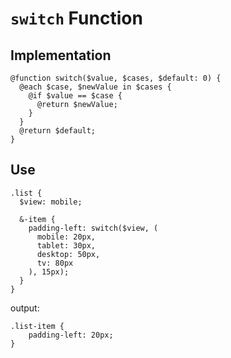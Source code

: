 # `switch` Function

## Implementation

```
@function switch($value, $cases, $default: 0) {
  @each $case, $newValue in $cases {
    @if $value == $case {
      @return $newValue;
    }
  }
  @return $default;
}
```

## Use

```
.list {
  $view: mobile;
  
  &-item {
    padding-left: switch($view, (
      mobile: 20px,
      tablet: 30px,
      desktop: 50px,
      tv: 80px
    ), 15px);
  }
}
```

output:

```
.list-item {
	padding-left: 20px;
}
```